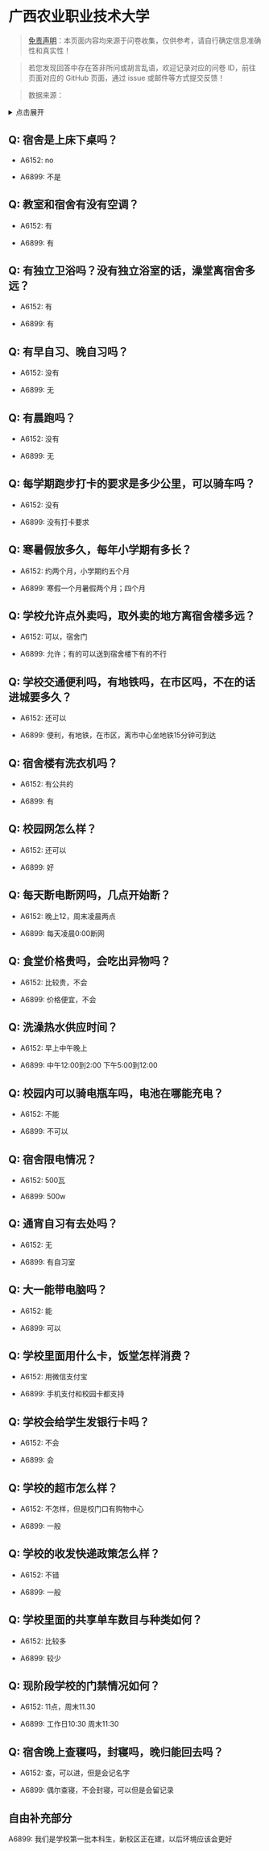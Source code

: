 # 广西农业职业技术大学

> [免责声明](https://colleges.chat/#_3)：本页面内容均来源于问卷收集，仅供参考，请自行确定信息准确性和真实性！

> 若您发现回答中存在答非所问或胡言乱语，欢迎记录对应的问卷 ID，前往页面对应的 GitHub 页面，通过 issue 或邮件等方式提交反馈！

> 数据来源：

<details><summary>点击展开</summary>
<ul>
<li>A6152: 匿名 (2022 年 06 月)</li>
<li>A6899: 匿名 (2022 年 06 月)</li>
</ul>
</details>

## Q: 宿舍是上床下桌吗？

- A6152: no

- A6899: 不是

## Q: 教室和宿舍有没有空调？

- A6152: 有

- A6899: 有

## Q: 有独立卫浴吗？没有独立浴室的话，澡堂离宿舍多远？

- A6152: 有

- A6899: 有

## Q: 有早自习、晚自习吗？

- A6152: 没有

- A6899: 无

## Q: 有晨跑吗？

- A6152: 没有

- A6899: 无

## Q: 每学期跑步打卡的要求是多少公里，可以骑车吗？

- A6152: 没有

- A6899: 没有打卡要求

## Q: 寒暑假放多久，每年小学期有多长？

- A6152: 约两个月，小学期约五个月

- A6899: 寒假一个月暑假两个月；四个月

## Q: 学校允许点外卖吗，取外卖的地方离宿舍楼多远？

- A6152: 可以，宿舍门

- A6899: 允许；有的可以送到宿舍楼下有的不行

## Q: 学校交通便利吗，有地铁吗，在市区吗，不在的话进城要多久？

- A6152: 还可以

- A6899: 便利，有地铁，在市区，离市中心坐地铁15分钟可到达

## Q: 宿舍楼有洗衣机吗？

- A6152: 有公共的

- A6899: 有

## Q: 校园网怎么样？

- A6152: 还可以

- A6899: 好

## Q: 每天断电断网吗，几点开始断？

- A6152: 晚上12，周末凌晨两点

- A6899: 每天凌晨0:00断网

## Q: 食堂价格贵吗，会吃出异物吗？

- A6152: 比较贵，不会

- A6899: 价格便宜，不会

## Q: 洗澡热水供应时间？

- A6152: 早上中午晚上

- A6899: 中午12:00到2:00 下午5:00到12:00

## Q: 校园内可以骑电瓶车吗，电池在哪能充电？

- A6152: 不能

- A6899: 不可以

## Q: 宿舍限电情况？

- A6152: 500瓦

- A6899: 500w

## Q: 通宵自习有去处吗？

- A6152: 无

- A6899: 有自习室

## Q: 大一能带电脑吗？

- A6152: 能

- A6899: 可以

## Q: 学校里面用什么卡，饭堂怎样消费？

- A6152: 用微信支付宝

- A6899: 手机支付和校园卡都支持

## Q: 学校会给学生发银行卡吗？

- A6152: 不会

- A6899: 会

## Q: 学校的超市怎么样？

- A6152: 不怎样，但是校门口有购物中心

- A6899: 一般

## Q: 学校的收发快递政策怎么样？

- A6152: 不错

- A6899: 一般

## Q: 学校里面的共享单车数目与种类如何？

- A6152: 比较多

- A6899: 较少

## Q: 现阶段学校的门禁情况如何？

- A6152: 11点，周末11.30

- A6899: 工作日10:30 周末11:30

## Q: 宿舍晚上查寝吗，封寝吗，晚归能回去吗？

- A6152: 查，可以进，但是会记名字

- A6899: 偶尔查寝，不会封寝，可以但是会留记录

## 自由补充部分

A6899: 我们是学校第一批本科生，新校区正在建，以后环境应该会更好